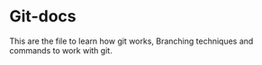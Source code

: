 # Git-docs
This are the file to learn how git works, Branching techniques and commands to work with git.
